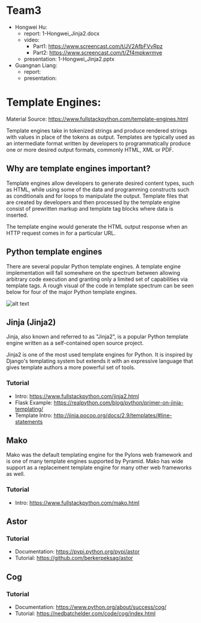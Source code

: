 # Team3

* Hongwei Hu:
    * report: 1-Hongwei_Jinja2.docx
    * video: 
    	* Part1: https://www.screencast.com/t/JV2AfbFVvRpz
    	* Part2: https://www.screencast.com/t/Zf4mpkwrmye
    * presentation: 1-Hongwei_Jinja2.pptx
* Guangnan Liang:
    * report: 
    * presentation:

# Template Engines: 

Material Source: https://www.fullstackpython.com/template-engines.html

Template engines take in tokenized strings and produce rendered strings with values in place of the tokens as output. Templates are typically used as an intermediate format written by developers to programmatically produce one or more desired output formats, commonly HTML, XML or PDF.

## Why are template engines important?
Template engines allow developers to generate desired content types, such as HTML, while using some of the data and programming constructs such as conditionals and for loops to manipulate the output. Template files that are created by developers and then processed by the template engine consist of prewritten markup and template tag blocks where data is inserted.

The template engine would generate the HTML output response when an HTTP request comes in for a particular URL.

## Python template engines
There are several popular Python template engines. A template engine implementation will fall somewhere on the spectrum between allowing arbitrary code execution and granting only a limited set of capabilities via template tags. A rough visual of the code in template spectrum can be seen below for four of the major Python template engines.

![alt text](https://www.fullstackpython.com/img/visuals/template-logic-spectrum.png)

## Jinja (Jinja2)
Jinja, also known and referred to as "Jinja2", is a popular Python template engine written as a self-contained open source project.

Jinja2 is one of the most used template engines for Python. It is inspired by Django's templating system but extends it with an expressive language that gives template authors a more powerful set of tools.

### Tutorial
* Intro: https://www.fullstackpython.com/jinja2.html
* Flask Example: https://realpython.com/blog/python/primer-on-jinja-templating/
* Template Intro: http://jinja.pocoo.org/docs/2.9/templates/#line-statements

## Mako
Mako was the default templating engine for the Pylons web framework and is one of many template engines supported by Pyramid. Mako has wide support as a replacement template engine for many other web frameworks as well.

### Tutorial
* Intro: https://www.fullstackpython.com/mako.html

## Astor
### Tutorial
* Documentation: https://pypi.python.org/pypi/astor
* Tutorial: https://github.com/berkerpeksag/astor

## Cog
### Tutorial
* Documentation: https://www.python.org/about/success/cog/
* Tutorial: https://nedbatchelder.com/code/cog/index.html






